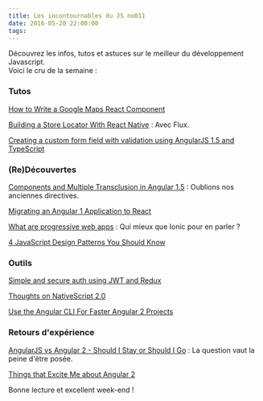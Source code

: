 ```yaml
---
title: Les incontournables du JS no011
date: 2016-05-20 22:00:00
tags:
---
```


Découvrez les infos, tutos et astuces sur le meilleur du développement Javascript.  
Voici le cru de la semaine :  


### Tutos

[How to Write a Google Maps React Component](https://www.fullstackreact.com/articles/how-to-write-a-google-maps-react-component/)  

[Building a Store Locator With React Native](https://blog.stamplay.com/building-a-store-locator-with-react-native/) : Avec Flux.  

[Creating a custom form field with validation using AngularJS 1.5 and TypeScript](https://medium.com/@pugillum/creating-a-custom-form-field-with-validation-using-angularjs-1-5-and-typescript-ece9c6c3168f)  

### (Re)Découvertes

[Components and Multiple Transclusion in Angular 1.5](https://medium.com/@andresmijares25/components-and-multiple-transclusion-in-angular-1-5-db30077f3ea6) : Oublions nos anciennes directives.  

[Migrating an Angular 1 Application to React](https://medium.com/@jrwebdev/migrating-an-angular-1-application-to-react-8891ec73d462)  

[What are progressive web apps](http://blog.ionic.io/what-is-a-progressive-web-app/) : Qui mieux que Ionic pour en parler ?  

[4 JavaScript Design Patterns You Should Know](https://medium.com/@the_akashrajput/4-javascript-design-patterns-you-should-know-b79d16eaa467)  

### Outils  

[Simple and secure auth using JWT and Redux](https://medium.com/@mikeric/simple-and-secure-auth-using-jwt-and-redux-134e0dd3c0b4)  

[Thoughts on NativeScript 2.0](https://www.raymondcamden.com/2016/05/16/thoughts-on-nativescript-20/)  

[Use the Angular CLI For Faster Angular 2 Projects](https://scotch.io/tutorials/use-the-angular-cli-for-faster-angular-2-projects)  

### Retours d'expérience

[AngularJS vs Angular 2 - Should I Stay or Should I Go](http://www.blog.wishtack.com/#!AngularJS-vs-Angular-2-Should-I-Stay-or-Should-I-Go/cuhk/573b59710cf233ef713771b2) : La question vaut la peine d'être posée.  

[Things that Excite Me about Angular 2](http://teropa.info/blog/2016/05/19/things-that-excite-me-about-angular-2.html)  


Bonne lecture et excellent week-end !